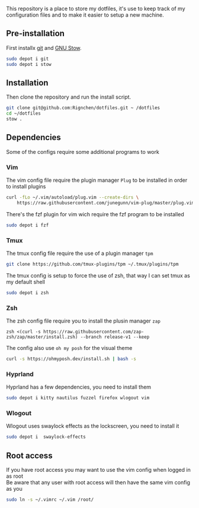 This repository is a place to store my dotfiles, it's use to keep track of my configuration files and to make it easier to setup a new machine.

## Pre-installation
First installx [git](https://git-scm.com/) and [GNU Stow](https://www.gnu.org/software/stow/).
```bash
sudo depot i git
sudo depot i stow
```

## Installation
Then clone the repository and run the install script.
```bash
git clone git@github.com:Rignchen/dotfiles.git ~ /dotfiles
cd ~/dotfiles
stow .
```

## Dependencies
Some of the configs require some additional programs to work
### Vim
The vim config file require the plugin manager ``Plug`` to be installed in order to install plugins
```bash
curl -fLo ~/.vim/autoload/plug.vim --create-dirs \
    https://raw.githubusercontent.com/junegunn/vim-plug/master/plug.vim
```
There's the fzf plugin for vim wich require the fzf program to be installed
```bash
sudo depot i fzf
```
### Tmux
The tmux config file require the use of a plugin manager ``tpm``
```bash
git clone https://github.com/tmux-plugins/tpm ~/.tmux/plugins/tpm
```
The tmux config is setup to force the use of zsh, that way I can set tmux as my default shell
```bash
sudo depot i zsh
```
### Zsh
The zsh config file require you to install the plusin manager ``zap``
```
zsh <(curl -s https://raw.githubusercontent.com/zap-zsh/zap/master/install.zsh) --branch release-v1 --keep
```
The config also use `oh my posh` for the visual theme
```bash
curl -s https://ohmyposh.dev/install.sh | bash -s
```
### Hyprland
Hyprland has a few dependencies, you need to install them
```bash
sudo depot i kitty nautilus fuzzel firefox wlogout vim
```
### Wlogout
Wlogout uses  swaylock effects as the lockscreen, you need to install it
```bash
sudo depot i  swaylock-effects

```

## Root access
If you have root access you may want to use the vim config when logged in as root\
Be aware that any user with root access will then have the same vim config as you
```bash
sudo ln -s ~/.vimrc ~/.vim /root/
```
